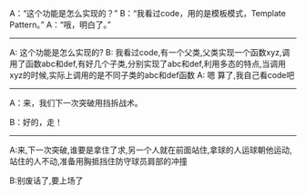A：“这个功能是怎么实现的？”
B：“我看过code，用的是模板模式，Template Pattern。” 
A：“哦，明白了。”

---
A: 这个功能是怎么实现的? 
B: 我看过code,有一个父类,父类实现一个函数xyz,调用了函数abc和def,有好几个子类,分别实现了abc和def,利用多态的特点,当调用xyz的时候,实际上调用的是不同子类的abc和def函数 
A: 嗯 算了,我自己看code吧

---

A：来，我们下一次突破用挡拆战术。

B：好的，走！

---
A:来,下一次突破,谁要是拿住了求,另一个人就在前面站住,拿球的人运球朝他运动,站住的人不动,准备用胸抵挡住防守球员肩部的冲撞 

B:别废话了,要上场了